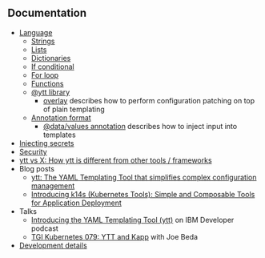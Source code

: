 ## Documentation

- [Language](lang.md)
  - [Strings](lang-ref-string.md)
  - [Lists](lang-ref-list.md)
  - [Dictionaries](lang-ref-dict.md)
  - [If conditional](lang-ref-if.md)
  - [For loop](lang-ref-for.md)
  - [Functions](lang-ref-def.md)
  - [@ytt library](lang-ref-ytt.md)
    - [overlay](lang-ref-ytt-overlay.md) describes how to perform configuration patching on top of plain templating
  - [Annotation format](lang-ref-annotation.md)
    - [@data/values annotation](ytt-data-values.md) describes how to inject input into templates
- [Injecting secrets](injecting-secrets.md)
- [Security](security.md)
- [ytt vs X: How ytt is different from other tools / frameworks](ytt-vs-x.md)
- Blog posts
  - [ytt: The YAML Templating Tool that simplifies complex configuration management](https://developer.ibm.com/blogs/yaml-templating-tool-to-simplify-complex-configuration-management/)
  - [Introducing k14s (Kubernetes Tools): Simple and Composable Tools for Application Deployment](https://content.pivotal.io/blog/introducing-k14s-kubernetes-tools-simple-and-composable-tools-for-application-deployment)
- Talks
  - [Introducing the YAML Templating Tool (ytt)](https://www.youtube.com/watch?v=KbB5tI_g3bo) on IBM Developer podcast
  - [TGI Kubernetes 079: YTT and Kapp](https://www.youtube.com/watch?v=CSglwNTQiYg) with Joe Beda
- [Development details](dev.md)

